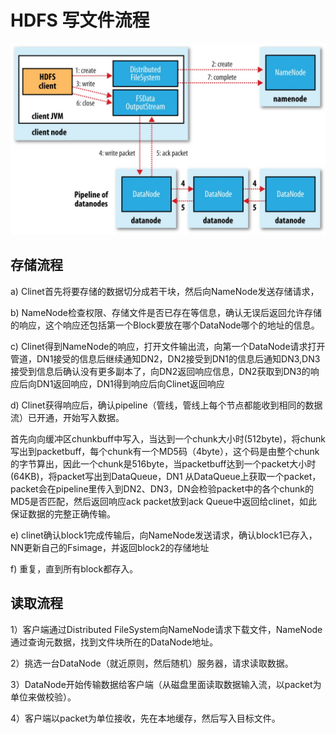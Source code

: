 # HDFS 写文件流程

![](Images/6.jpeg)

## 存储流程
a) Clinet首先将要存储的数据切分成若干块，然后向NameNode发送存储请求，

b) NameNode检查权限、存储文件是否已存在等信息，确认无误后返回允许存储的响应，这个响应还包括第一个Block要放在哪个DataNode哪个的地址的信息。

c) Clinet得到NameNode的响应，打开文件输出流，向第一个DataNode请求打开管道，DN1接受的信息后继续通知DN2，DN2接受到DN1的信息后通知DN3,DN3接受到信息后确认没有更多副本了，向DN2返回响应信息，DN2获取到DN3的响应后向DN1返回响应，DN1得到响应后向Clinet返回响应

d) Clinet获得响应后，确认pipeline（管线，管线上每个节点都能收到相同的数据流）已开通，开始写入数据。

首先向向缓冲区chunkbuff中写入，当达到一个chunk大小时(512byte)，将chunk写出到packetbuff，每个chunk有一个MD5码（4byte），这个码是由整个chunk的字节算出，因此一个chunk是516byte，当packetbuff达到一个packet大小时(64KB)，将packet写出到DataQueue，DN1 从DataQueue上获取一个packet，packet会在pipeline里传入到DN2、DN3，DN会检验packet中的各个chunk的MD5是否匹配，然后返回响应ack packet放到ack Queue中返回给clinet，如此保证数据的完整正确传输。

e) clinet确认block1完成传输后，向NameNode发送请求，确认block1已存入，NN更新自己的Fsimage，并返回block2的存储地址

f)          重复，直到所有block都存入。


## 读取流程

1）客户端通过Distributed FileSystem向NameNode请求下载文件，NameNode通过查询元数据，找到文件块所在的DataNode地址。

2）挑选一台DataNode（就近原则，然后随机）服务器，请求读取数据。

3）DataNode开始传输数据给客户端（从磁盘里面读取数据输入流，以packet为单位来做校验）。

4）客户端以packet为单位接收，先在本地缓存，然后写入目标文件。